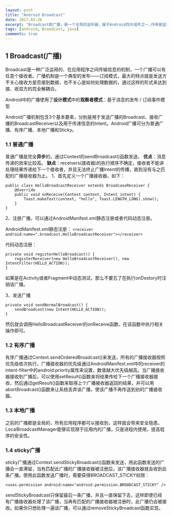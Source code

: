 ```yaml
---
layout: post
title: "Android Broadcast"
date: 2017-02-26
excerpt: "Broadcast即广播，是一个全局的监听器，属于Android四大组件之一,作用是监听 / 接收 应用 App 发出的广播消息，并做出相应的响应"
tags: [android, Broadcast, java]
comments: true
---
```


## 1 Broadcast(广播) ##
Broadcast是一种广泛运用的、在应用程序之间传输信息的机制，一个广播可以有任意个接收者。广播机制是一个典型的发布——订阅模式，最大的特点就是发送方不关心接收方是否接到数据，也不关心是如何处理数据的，通过这样的形式来达到接、收双方的完全解耦合。

Android中的广播使用了**设计模式**中的**观察者模式**：基于消息的发布 / 订阅事件模型

Android广播机制包含3个基本要素，分别是用于发送广播的Broadcast、接收广播的BroadcastReceiver以及用于传递信息的Intent。Android广播可分为普通广播、有序广播、本地广播和Sticky。

### 1.1 普通广播 ###
  普通广播是完全**异步**的，通过Context的sendBroadcast()函数发送，
**优点**：消息传递的效率比较高。
**缺点**：receivers(接收器)的执行顺序不确定，接收者不能讲处理结果传递给下一个接收者，并且无法终止广播Intent的传播，直到没有与之匹配的广播接收器为止。
1、首先定义一个广播接收器，如下：
```
public class HelloBroadcastReceiver extends BroadcaseReceiver {
	@Override
	public void onReceive(Context context, Intent intent) {
		Toast.makeText(context, "hello", Toast.LENGTH_LONG).show();
	}
}
```
2、注册广播，可以通过AndroidManifest.xml静态注册或者代码动态注册。

AndroidManifest.xml静态注册：
`<receiver android:name=".broadcast.HelloBroadcastReceiver"></receiver>`

代码动态注册：
```
private void registerHelloBroadcast() {
	registerReceiver(new HelloBroadcastReceiver(), new IntentFilter(HELLO_ACTION));
}
```

如果是在Activity或者Fragment中动态测试，那么不要忘了在执行onDestory时注销该广播。

3、发送广播
```
private void sendNormalBroadcast() {
	sendBroadcast(new Intent(HELLO_ACTION));
}
```
然后就会调用HelloBroadcastReceiver的onReceive函数，在该函数中执行相关操作即可。

### 1.2 有序广播 ###
有序广播通过Context.sendOrderedBroadcast()来发送，所有的广播接收器按照优先级依次执行，广播接收器的优先级通过AndroidManifest.xml中的receiver的intent-filter中的android:priority属性来设置，数值越大优先级越高。当广播接收器接收到广播后，可以使用setResult()函数来将结果传给下一个广播接收器接收，然后通过getResult()函数来取得上个广播接收器返回的结果，并可以用abortBroadcast()函数来让系统丢弃该广播，使该广播不再传送到别的广播接收器。

### 1.3 本地广播 ###
之前的广播都是全局的，所有应用程序都可以接收到，这样就会带来安全隐患。
LocalBroadcastManager能够实现限于应用内的广播，只是进程内使用，提高程序的安全性。

### 1.4 sticky广播 ###
sticky广播通过Context.sendStickyBroadcast()函数来发送，用此函数发送的广播会一直滞留，当有匹配此广播的广播接收器被注册后，该广播接收器就会收到此条广播。使用此函数发送广播时，需要获得BROADCAST_STICKY权限：

`<uses-permission android:name="android.permission.BROADCAST_STICKY" />`

sendStickyBroadcast只保留最后一条广播，并且一直保留下去，这样即使已经有广播接收器处理了该广播，当再有匹配的广播接收器被注册时，此广播仍会被接收。如果你只想处理一遍该广播，可以通过removeStickyBroadcast函数实现。
